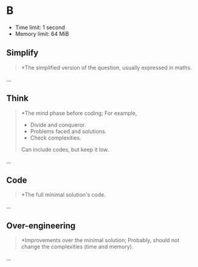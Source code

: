 # B

- Time limit: 1 second
- Memory limit: 64 MiB

## Simplify

> *The simplified version of the question, usually expressed in maths.

...

## Think

> *The mind phase before coding; For example,
>
> - Divide and conqueror.
> - Problems faced and solutions.
> - Check complexities.
>
> Can include codes, but keep it low.

...

## Code

> *The full minimal solution's code.

...

## Over-engineering

> *Improvements over the minimal solution; Probably, should not change the complexities (time and memory).

...